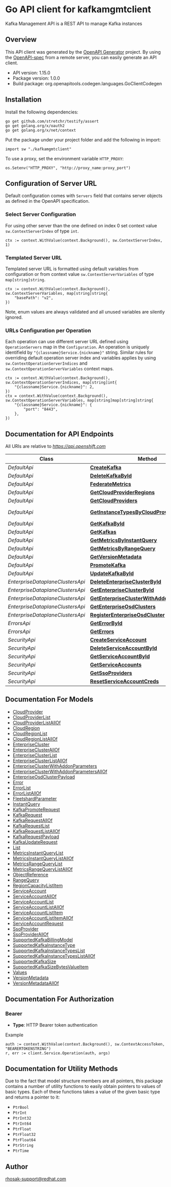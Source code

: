 # Go API client for kafkamgmtclient

Kafka Management API is a REST API to manage Kafka instances

## Overview
This API client was generated by the [OpenAPI Generator](https://openapi-generator.tech) project.  By using the [OpenAPI-spec](https://www.openapis.org/) from a remote server, you can easily generate an API client.

- API version: 1.15.0
- Package version: 1.0.0
- Build package: org.openapitools.codegen.languages.GoClientCodegen

## Installation

Install the following dependencies:

```shell
go get github.com/stretchr/testify/assert
go get golang.org/x/oauth2
go get golang.org/x/net/context
```

Put the package under your project folder and add the following in import:

```golang
import sw "./kafkamgmtclient"
```

To use a proxy, set the environment variable `HTTP_PROXY`:

```golang
os.Setenv("HTTP_PROXY", "http://proxy_name:proxy_port")
```

## Configuration of Server URL

Default configuration comes with `Servers` field that contains server objects as defined in the OpenAPI specification.

### Select Server Configuration

For using other server than the one defined on index 0 set context value `sw.ContextServerIndex` of type `int`.

```golang
ctx := context.WithValue(context.Background(), sw.ContextServerIndex, 1)
```

### Templated Server URL

Templated server URL is formatted using default variables from configuration or from context value `sw.ContextServerVariables` of type `map[string]string`.

```golang
ctx := context.WithValue(context.Background(), sw.ContextServerVariables, map[string]string{
	"basePath": "v2",
})
```

Note, enum values are always validated and all unused variables are silently ignored.

### URLs Configuration per Operation

Each operation can use different server URL defined using `OperationServers` map in the `Configuration`.
An operation is uniquely identifield by `"{classname}Service.{nickname}"` string.
Similar rules for overriding default operation server index and variables applies by using `sw.ContextOperationServerIndices` and `sw.ContextOperationServerVariables` context maps.

```
ctx := context.WithValue(context.Background(), sw.ContextOperationServerIndices, map[string]int{
	"{classname}Service.{nickname}": 2,
})
ctx = context.WithValue(context.Background(), sw.ContextOperationServerVariables, map[string]map[string]string{
	"{classname}Service.{nickname}": {
		"port": "8443",
	},
})
```

## Documentation for API Endpoints

All URIs are relative to *https://api.openshift.com*

Class | Method | HTTP request | Description
------------ | ------------- | ------------- | -------------
*DefaultApi* | [**CreateKafka**](docs/DefaultApi.md#createkafka) | **Post** /api/kafkas_mgmt/v1/kafkas | 
*DefaultApi* | [**DeleteKafkaById**](docs/DefaultApi.md#deletekafkabyid) | **Delete** /api/kafkas_mgmt/v1/kafkas/{id} | 
*DefaultApi* | [**FederateMetrics**](docs/DefaultApi.md#federatemetrics) | **Get** /api/kafkas_mgmt/v1/kafkas/{id}/metrics/federate | 
*DefaultApi* | [**GetCloudProviderRegions**](docs/DefaultApi.md#getcloudproviderregions) | **Get** /api/kafkas_mgmt/v1/cloud_providers/{id}/regions | 
*DefaultApi* | [**GetCloudProviders**](docs/DefaultApi.md#getcloudproviders) | **Get** /api/kafkas_mgmt/v1/cloud_providers | 
*DefaultApi* | [**GetInstanceTypesByCloudProviderAndRegion**](docs/DefaultApi.md#getinstancetypesbycloudproviderandregion) | **Get** /api/kafkas_mgmt/v1/instance_types/{cloud_provider}/{cloud_region} | 
*DefaultApi* | [**GetKafkaById**](docs/DefaultApi.md#getkafkabyid) | **Get** /api/kafkas_mgmt/v1/kafkas/{id} | 
*DefaultApi* | [**GetKafkas**](docs/DefaultApi.md#getkafkas) | **Get** /api/kafkas_mgmt/v1/kafkas | 
*DefaultApi* | [**GetMetricsByInstantQuery**](docs/DefaultApi.md#getmetricsbyinstantquery) | **Get** /api/kafkas_mgmt/v1/kafkas/{id}/metrics/query | 
*DefaultApi* | [**GetMetricsByRangeQuery**](docs/DefaultApi.md#getmetricsbyrangequery) | **Get** /api/kafkas_mgmt/v1/kafkas/{id}/metrics/query_range | 
*DefaultApi* | [**GetVersionMetadata**](docs/DefaultApi.md#getversionmetadata) | **Get** /api/kafkas_mgmt/v1 | 
*DefaultApi* | [**PromoteKafka**](docs/DefaultApi.md#promotekafka) | **Post** /api/kafkas_mgmt/v1/kafkas/{id}/promote | 
*DefaultApi* | [**UpdateKafkaById**](docs/DefaultApi.md#updatekafkabyid) | **Patch** /api/kafkas_mgmt/v1/kafkas/{id} | 
*EnterpriseDataplaneClustersApi* | [**DeleteEnterpriseClusterById**](docs/EnterpriseDataplaneClustersApi.md#deleteenterpriseclusterbyid) | **Delete** /api/kafkas_mgmt/v1/clusters/{id} | 
*EnterpriseDataplaneClustersApi* | [**GetEnterpriseClusterById**](docs/EnterpriseDataplaneClustersApi.md#getenterpriseclusterbyid) | **Get** /api/kafkas_mgmt/v1/clusters/{id} | 
*EnterpriseDataplaneClustersApi* | [**GetEnterpriseClusterWithAddonParameters**](docs/EnterpriseDataplaneClustersApi.md#getenterpriseclusterwithaddonparameters) | **Get** /api/kafkas_mgmt/v1/clusters/{id}/addon_parameters | 
*EnterpriseDataplaneClustersApi* | [**GetEnterpriseOsdClusters**](docs/EnterpriseDataplaneClustersApi.md#getenterpriseosdclusters) | **Get** /api/kafkas_mgmt/v1/clusters | 
*EnterpriseDataplaneClustersApi* | [**RegisterEnterpriseOsdCluster**](docs/EnterpriseDataplaneClustersApi.md#registerenterpriseosdcluster) | **Post** /api/kafkas_mgmt/v1/clusters | 
*ErrorsApi* | [**GetErrorById**](docs/ErrorsApi.md#geterrorbyid) | **Get** /api/kafkas_mgmt/v1/errors/{id} | 
*ErrorsApi* | [**GetErrors**](docs/ErrorsApi.md#geterrors) | **Get** /api/kafkas_mgmt/v1/errors | 
*SecurityApi* | [**CreateServiceAccount**](docs/SecurityApi.md#createserviceaccount) | **Post** /api/kafkas_mgmt/v1/service_accounts | 
*SecurityApi* | [**DeleteServiceAccountById**](docs/SecurityApi.md#deleteserviceaccountbyid) | **Delete** /api/kafkas_mgmt/v1/service_accounts/{id} | 
*SecurityApi* | [**GetServiceAccountById**](docs/SecurityApi.md#getserviceaccountbyid) | **Get** /api/kafkas_mgmt/v1/service_accounts/{id} | 
*SecurityApi* | [**GetServiceAccounts**](docs/SecurityApi.md#getserviceaccounts) | **Get** /api/kafkas_mgmt/v1/service_accounts | 
*SecurityApi* | [**GetSsoProviders**](docs/SecurityApi.md#getssoproviders) | **Get** /api/kafkas_mgmt/v1/sso_providers | 
*SecurityApi* | [**ResetServiceAccountCreds**](docs/SecurityApi.md#resetserviceaccountcreds) | **Post** /api/kafkas_mgmt/v1/service_accounts/{id}/reset_credentials | 


## Documentation For Models

 - [CloudProvider](docs/CloudProvider.md)
 - [CloudProviderList](docs/CloudProviderList.md)
 - [CloudProviderListAllOf](docs/CloudProviderListAllOf.md)
 - [CloudRegion](docs/CloudRegion.md)
 - [CloudRegionList](docs/CloudRegionList.md)
 - [CloudRegionListAllOf](docs/CloudRegionListAllOf.md)
 - [EnterpriseCluster](docs/EnterpriseCluster.md)
 - [EnterpriseClusterAllOf](docs/EnterpriseClusterAllOf.md)
 - [EnterpriseClusterList](docs/EnterpriseClusterList.md)
 - [EnterpriseClusterListAllOf](docs/EnterpriseClusterListAllOf.md)
 - [EnterpriseClusterWithAddonParameters](docs/EnterpriseClusterWithAddonParameters.md)
 - [EnterpriseClusterWithAddonParametersAllOf](docs/EnterpriseClusterWithAddonParametersAllOf.md)
 - [EnterpriseOsdClusterPayload](docs/EnterpriseOsdClusterPayload.md)
 - [Error](docs/Error.md)
 - [ErrorList](docs/ErrorList.md)
 - [ErrorListAllOf](docs/ErrorListAllOf.md)
 - [FleetshardParameter](docs/FleetshardParameter.md)
 - [InstantQuery](docs/InstantQuery.md)
 - [KafkaPromoteRequest](docs/KafkaPromoteRequest.md)
 - [KafkaRequest](docs/KafkaRequest.md)
 - [KafkaRequestAllOf](docs/KafkaRequestAllOf.md)
 - [KafkaRequestList](docs/KafkaRequestList.md)
 - [KafkaRequestListAllOf](docs/KafkaRequestListAllOf.md)
 - [KafkaRequestPayload](docs/KafkaRequestPayload.md)
 - [KafkaUpdateRequest](docs/KafkaUpdateRequest.md)
 - [List](docs/List.md)
 - [MetricsInstantQueryList](docs/MetricsInstantQueryList.md)
 - [MetricsInstantQueryListAllOf](docs/MetricsInstantQueryListAllOf.md)
 - [MetricsRangeQueryList](docs/MetricsRangeQueryList.md)
 - [MetricsRangeQueryListAllOf](docs/MetricsRangeQueryListAllOf.md)
 - [ObjectReference](docs/ObjectReference.md)
 - [RangeQuery](docs/RangeQuery.md)
 - [RegionCapacityListItem](docs/RegionCapacityListItem.md)
 - [ServiceAccount](docs/ServiceAccount.md)
 - [ServiceAccountAllOf](docs/ServiceAccountAllOf.md)
 - [ServiceAccountList](docs/ServiceAccountList.md)
 - [ServiceAccountListAllOf](docs/ServiceAccountListAllOf.md)
 - [ServiceAccountListItem](docs/ServiceAccountListItem.md)
 - [ServiceAccountListItemAllOf](docs/ServiceAccountListItemAllOf.md)
 - [ServiceAccountRequest](docs/ServiceAccountRequest.md)
 - [SsoProvider](docs/SsoProvider.md)
 - [SsoProviderAllOf](docs/SsoProviderAllOf.md)
 - [SupportedKafkaBillingModel](docs/SupportedKafkaBillingModel.md)
 - [SupportedKafkaInstanceType](docs/SupportedKafkaInstanceType.md)
 - [SupportedKafkaInstanceTypesList](docs/SupportedKafkaInstanceTypesList.md)
 - [SupportedKafkaInstanceTypesListAllOf](docs/SupportedKafkaInstanceTypesListAllOf.md)
 - [SupportedKafkaSize](docs/SupportedKafkaSize.md)
 - [SupportedKafkaSizeBytesValueItem](docs/SupportedKafkaSizeBytesValueItem.md)
 - [Values](docs/Values.md)
 - [VersionMetadata](docs/VersionMetadata.md)
 - [VersionMetadataAllOf](docs/VersionMetadataAllOf.md)


## Documentation For Authorization



### Bearer

- **Type**: HTTP Bearer token authentication

Example

```golang
auth := context.WithValue(context.Background(), sw.ContextAccessToken, "BEARERTOKENSTRING")
r, err := client.Service.Operation(auth, args)
```


## Documentation for Utility Methods

Due to the fact that model structure members are all pointers, this package contains
a number of utility functions to easily obtain pointers to values of basic types.
Each of these functions takes a value of the given basic type and returns a pointer to it:

* `PtrBool`
* `PtrInt`
* `PtrInt32`
* `PtrInt64`
* `PtrFloat`
* `PtrFloat32`
* `PtrFloat64`
* `PtrString`
* `PtrTime`

## Author

rhosak-support@redhat.com

